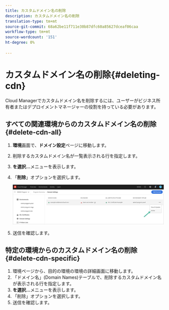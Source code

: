 ```yaml
---
title: カスタムドメイン名の削除
description: カスタムドメイン名の削除
translation-type: tm+mt
source-git-commit: 68a62be11f711e30b87dfc60a85627dceaf06caa
workflow-type: tm+mt
source-wordcount: '151'
ht-degree: 0%

---
```



# カスタムドメイン名の削除{#deleting-cdn}

Cloud Managerでカスタムドメイン名を削除するには、ユーザーがビジネス所有者またはデプロイメントマネージャーの役割を持っている必要があります。

## すべての関連環境からのカスタムドメイン名の削除{#delete-cdn-all}

1. **環境**&#x200B;画面で、**ドメイン設定**&#x200B;ページに移動します。
1. 削除するカスタムドメイン名が一覧表示される行を指定します。
1. **を選択…**&#x200B;メニューを表示します。
1. 「**削除**」オプションを選択します。

   ![](/help/implementing/cloud-manager/assets/cdn/cdn-delete.png)
1. 送信を確認します。


## 特定の環境からのカスタムドメイン名の削除{#delete-cdn-specific}

1. 環境ページから、目的の環境の環境の詳細画面に移動します。
1. 「ドメイン名」(Domain Names)テーブルで、削除するカスタムドメイン名が表示される行を指定します。
1. **を選択…**&#x200B;メニューを表示します。
1. 「削除」オプションを選択します。
1. 送信を確認します。
